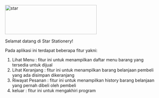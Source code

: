 <img width="303" height="97" alt="star" src="https://github.com/user-attachments/assets/5a0ac792-75cb-4556-b8b8-21fe3bac1450" />

Selamat datang di Star Stationery!

Pada aplikasi ini terdapat beberapa fitur yakni:
1. Lihat Menu : fitur ini untuk menampilkan daftar menu barang yang tersedia untuk dijual
2. Lihat Keranjang : fitur ini untuk menampilkan barang belanjaan pembeli yang ada disimpan dikeranjang
3. Riwayat Pesanan : fitur ini untuk menampilkan history barang belanjaan yang pernah dibeli oleh pembeli
4. keluar : fitur ini untuk mengakhiri program
